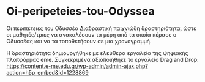 # Oi-peripeteies-tou-Odyssea
Οι περιπέτειες του Οδυσσέα
Διαδραστική παιχνιώδη δραστηριότητα, ώστε οι μαθητές/τριες να ανακαλέσουν τα μέρη από τα οποία πέρασε ο Οδυσσέας και να τα τοποθετήσουν σε μια χρονογραμμή.

Η δραστηριότητα δημιουργήθηκε με ελεύθερα εργαλεία της ψηφιακής πλατφόρμας eme. 
  Συγκεκριμένα αξιοποιήθηκε το εργαλείο Drag and Drop: https://content.e-me.edu.gr/wp-admin/admin-ajax.php?action=h5p_embed&id=1228869
